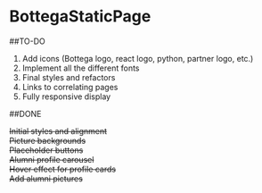 # BottegaStaticPage

##TO-DO

1. Add icons (Bottega logo, react logo, python, partner logo, etc.)
1. Implement all the different fonts
1. Final styles and refactors
1. Links to correlating pages
1. Fully responsive display

##DONE

~~Initial styles and alignment~~  
~~Picture backgrounds~~  
~~Placeholder buttons~~  
~~Alumni profile carousel~~  
~~Hover effect for profile cards~~  
~~Add alumni pictures~~  